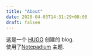 ```yaml
---
title: "About"
date: 2020-04-03T14:31:29+08:00
draft: falsee
---
```


这是一个 [HUGO](https://gohugo.io/) 创建的 blog.  
使用了[Notepadium](https://themes.gohugo.io/hugo-notepadium/) 主题.





